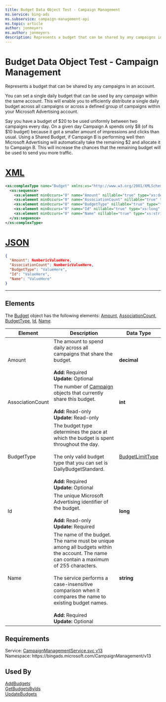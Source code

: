 ```yaml
---
title: Budget Data Object Test - Campaign Management
ms.service: bing-ads
ms.subservice: campaign-management-api
ms.topic: article
author: jonmeyers
ms.author: jonmeyers
description: Represents a budget that can be shared by any campaigns in an account.(test)
---
```

# Budget Data Object Test - Campaign Management
Represents a budget that can be shared by any campaigns in an account. 

You can set a single daily budget that can be used by any campaign within the same account. This will enable you to efficiently distribute a single daily budget across all campaigns or across a defined group of campaigns within your Microsoft Advertising account. 

Say you have a budget of $20 to be used uniformly between two campaigns every day. On a given day Campaign A spends only $8 (of its $10 budget) because it got a smaller amount of impressions and clicks than usual. Using a Shared Budget, if Campaign B is performing well then Microsoft Advertising will automatically take the remaining $2 and allocate it to Campaign B. This will increase the chances that the remaining budget will be used to send you more traffic. 

# [XML](#tab/xml)

```xml
<xs:complexType name="Budget" xmlns:xs="http://www.w3.org/2001/XMLSchema">
  <xs:sequence>
    <xs:element minOccurs="0" name="Amount" nillable="true" type="xs:decimal" />
    <xs:element minOccurs="0" name="AssociationCount" nillable="true" type="xs:int" />
    <xs:element minOccurs="0" name="BudgetType" nillable="true" type="tns:BudgetLimitType" />
    <xs:element minOccurs="0" name="Id" nillable="true" type="xs:long" />
    <xs:element minOccurs="0" name="Name" nillable="true" type="xs:string" />
  </xs:sequence>
</xs:complexType>
```

# [JSON](#tab/json)

```json
{
  "Amount": NumbericValueHere,
  "AssociationCount": NumbericValueHere,
  "BudgetType": "ValueHere",
  "Id": "ValueHere",
  "Name": "ValueHere"
}
```

-----

## <a name="elements"></a>Elements

The [Budget](budget.md) object has the following elements: [Amount](#amount), [AssociationCount](#associationcount), [BudgetType](#budgettype), [Id](#id), [Name](#name).

|Element|Description|Data Type|
|-----------|---------------|-------------|
|<a name="amount"></a>Amount|The amount to spend daily across all campaigns that share the budget.<br/><br/>**Add:** Required<br/>**Update:** Optional|**decimal**|
|<a name="associationcount"></a>AssociationCount|The number of [Campaign](campaign.md) objects that currently share this budget.<br/><br/>**Add:** Read-only<br/>**Update:** Read-only|**int**|
|<a name="budgettype"></a>BudgetType|The budget type determines the pace at which the budget is spent throughout the day.<br/><br/>The only valid budget type that you can set is DailyBudgetStandard.<br/><br/>**Add:** Required<br/>**Update:** Optional|[BudgetLimitType](budgetlimittype.md)|
|<a name="id"></a>Id|The unique Microsoft Advertising identifier of the budget.<br/><br/>**Add:** Read-only<br/>**Update:** Required|**long**|
|<a name="name"></a>Name|The name of the budget. The name must be unique among all budgets within the account. The name can contain a maximum of 255 characters.<br/><br/>The service performs a case-insensitive comparison when it compares the name to existing budget names.<br/><br/>**Add:** Required<br/>**Update:** Optional|**string**|

## Requirements
Service: [CampaignManagementService.svc v13](https://campaign.api.bingads.microsoft.com/Api/Advertiser/CampaignManagement/v13/CampaignManagementService.svc)  
Namespace: https\://bingads.microsoft.com/CampaignManagement/v13  

## Used By
[AddBudgets](addbudgets.md)  
[GetBudgetsByIds](getbudgetsbyids.md)  
[UpdateBudgets](updatebudgets.md)  
